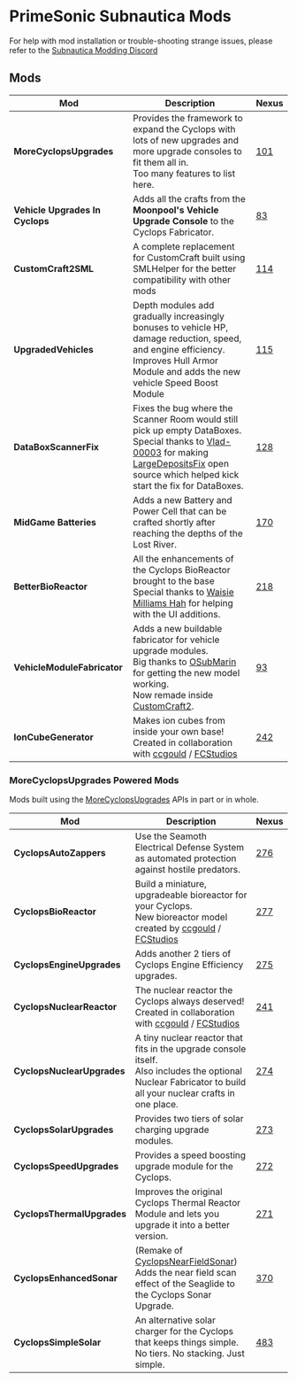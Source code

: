 # PrimeSonic Subnautica Mods

For help with mod installation or trouble-shooting strange issues, please refer to the [Subnautica Modding Discord](https://discord.gg/UpWuWwq)

## Mods
**Mod** | **Description** | **Nexus** 
-|-|- 
**MoreCyclopsUpgrades** | Provides the framework to expand the Cyclops with lots of new upgrades and more upgrade consoles to fit them all in.<br/>Too many features to list here. | [101](https://www.nexusmods.com/subnautica/mods/101) 
**Vehicle Upgrades In Cyclops** | Adds all the crafts from the **Moonpool's Vehicle Upgrade Console** to the Cyclops Fabricator. | [83](https://www.nexusmods.com/subnautica/mods/83) 
**CustomCraft2SML** | A complete replacement for CustomCraft built using SMLHelper for the better compatibility with other mods | [114](https://www.nexusmods.com/subnautica/mods/114) 
**UpgradedVehicles** | Depth modules add gradually increasingly bonuses to vehicle HP, damage reduction, speed, and engine efficiency.<br/>Improves Hull Armor Module and adds the new vehicle Speed Boost Module | [115](https://www.nexusmods.com/subnautica/mods/115) 
**DataBoxScannerFix** | Fixes the bug where the Scanner Room would still pick up empty DataBoxes.<br/>Special thanks to [Vlad-00003](https://github.com/Vlad-00003) for making [LargeDepositsFix](https://github.com/Vlad-00003/SubnauticaMods/tree/master/LargeDepositsFix) open source which helped kick start the fix for DataBoxes. | [128](https://www.nexusmods.com/subnautica/mods/128) 
**MidGame Batteries** | Adds a new Battery and Power Cell that can be crafted shortly after reaching the depths of the Lost River. | [170](https://www.nexusmods.com/subnautica/mods/170) 
**BetterBioReactor** | All the enhancements of the Cyclops BioReactor brought to the base<br/>Special thanks to [Waisie Milliams Hah](https://github.com/brett-taylor) for helping with the UI additions. | [218](https://www.nexusmods.com/subnautica/mods/218)
**VehicleModuleFabricator** | Adds a new buildable fabricator for vehicle upgrade modules.<br/>Big thanks to [OSubMarin](https://github.com/K07H/) for getting the new model working.<br/>Now remade inside [CustomCraft2](https://www.nexusmods.com/subnautica/mods/114). | [93](https://www.nexusmods.com/subnautica/mods/93) 
**IonCubeGenerator** | Makes ion cubes from inside your own base!<br/>Created in collaboration with [ccgould](https://github.com/ccgould) / [FCStudios](https://www.nexusmods.com/subnautica/users/66012691) | [242](https://www.nexusmods.com/subnautica/mods/242) 

### MoreCyclopsUpgrades Powered Mods
Mods built using the [MoreCyclopsUpgrades](https://github.com/PrimeSonic/PrimeSonicSubnauticaMods/wiki) APIs in part or in whole.

**Mod** | **Description** | **Nexus** 
-|-|- 
**CyclopsAutoZappers** | Use the Seamoth Electrical Defense System as automated protection against hostile predators. | [276](https://www.nexusmods.com/subnautica/mods/276) 
**CyclopsBioReactor** | Build a miniature, upgradeable bioreactor for your Cyclops.<br/>New bioreactor model created by  [ccgould](https://github.com/ccgould) / [FCStudios](https://www.nexusmods.com/subnautica/users/66012691) | [277](https://www.nexusmods.com/subnautica/mods/277)
**CyclopsEngineUpgrades** | Adds another 2 tiers of Cyclops Engine Efficiency upgrades. | [275](https://www.nexusmods.com/subnautica/mods/275) 
**CyclopsNuclearReactor** | The nuclear reactor the Cyclops always deserved!<br/>Created in collaboration with [ccgould](https://github.com/ccgould) / [FCStudios](https://www.nexusmods.com/subnautica/users/66012691) | [241](https://www.nexusmods.com/subnautica/mods/241) 
**CyclopsNuclearUpgrades** | A tiny nuclear reactor that fits in the upgrade console itself.<br/>Also includes the optional Nuclear Fabricator to build all your nuclear crafts in one place. | [274](https://www.nexusmods.com/subnautica/mods/274) 
**CyclopsSolarUpgrades** | Provides two tiers of solar charging upgrade modules. | [273](https://www.nexusmods.com/subnautica/mods/273) 
**CyclopsSpeedUpgrades** | Provides a speed boosting upgrade module for the Cyclops. | [272](https://www.nexusmods.com/subnautica/mods/272) 
**CyclopsThermalUpgrades** | Improves the original Cyclops Thermal Reactor Module and lets you upgrade it into a better version. | [271](https://www.nexusmods.com/subnautica/mods/271) 
**CyclopsEnhancedSonar** | (Remake of [CyclopsNearFieldSonar](https://www.nexusmods.com/subnautica/mods/175)) Adds the near field scan effect of the Seaglide to the Cyclops Sonar Upgrade. | [370](https://www.nexusmods.com/subnautica/mods/370) 
**CyclopsSimpleSolar** | An alternative solar charger for the Cyclops that keeps things simple. No tiers. No stacking. Just simple. | [483](https://www.nexusmods.com/subnautica/mods/483/) 
